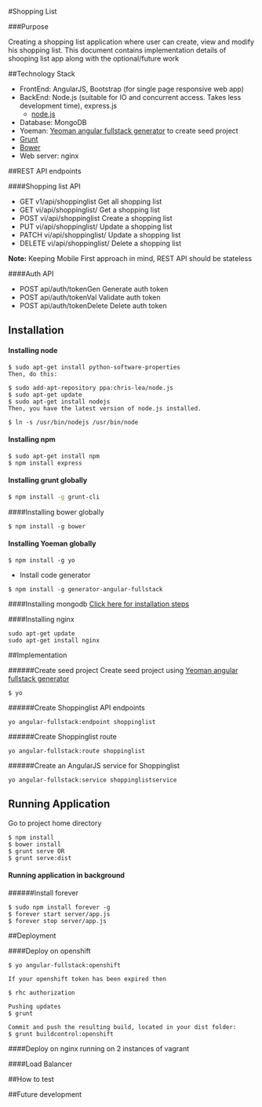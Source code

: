 #Shopping List


###Purpose

Creating a shopping list application where user can create, view and modify his shopping list.
This document contains implementation details of shooping list app along with the optional/future work


##Technology Stack
- FrontEnd: AngularJS, Bootstrap (for single page responsive web app)
- BackEnd: Node.js (suitable for IO and concurrent access. Takes less development time), express.js
    - [node.js](http://www.toptal.com/nodejs/why-the-hell-would-i-use-node-js)
- Database: MongoDB
- Yoeman: [Yeoman angular fullstack generator](https://github.com/DaftMonk/generator-angular-fullstack) to create seed project
- [Grunt](http://gruntjs.com/)
- [Bower](http://bower.io/)
- Web server: nginx


##REST API endpoints

####Shopping list API
- GET    v1/api/shoppinglist         Get all shopping list
- GET    vi/api/shoppinglist/<id>    Get a shopping list
- POST   vi/api/shoppinglist         Create a shopping list
- PUT    vi/api/shoppinglist/<id>    Update a shopping list
- PATCH  vi/api/shoppinglist/<id>    Update a shopping list
- DELETE vi/api/shoppinglist/<id>    Delete a shopping list

**Note:** Keeping Mobile First approach in mind, REST API should be stateless

####Auth API
- POST api/auth/tokenGen      Generate auth token
- POST api/auth/tokenVal      Validate auth token
- POST api/auth/tokenDelete   Delete auth token



## Installation

#### Installing node

```
$ sudo apt-get install python-software-properties
Then, do this:

$ sudo add-apt-repository ppa:chris-lea/node.js
$ sudo apt-get update
$ sudo apt-get install nodejs
Then, you have the latest version of node.js installed.

$ ln -s /usr/bin/nodejs /usr/bin/node
```

#### Installing npm
```
$ sudo apt-get install npm
$ npm install express
```

#### Installing grunt globally

```bash
$ npm install -g grunt-cli
```

####Installing bower globally
```
$ npm install -g bower
```

#### Installing Yoeman globally

```
$ npm install -g yo

```
- Install code generator

```
$ npm install -g generator-angular-fullstack
```

####Installing mongodb
[Click here for installation steps](https://www.digitalocean.com/community/tutorials/how-to-install-mongodb-on-ubuntu-12-04)


####Installing nginx
```
sudo apt-get update
sudo apt-get install nginx
```

##Implementation

######Create seed project
Create seed project using [Yeoman angular fullstack generator](https://github.com/DaftMonk/generator-angular-fullstack)

```
$ yo
```

######Create Shoppinglist API endpoints
```
yo angular-fullstack:endpoint shoppinglist
```

######Create Shoppinglist route
```
yo angular-fullstack:route shoppinglist
```

######Create an AngularJS service for Shoppinglist
```
yo angular-fullstack:service shoppinglistservice
```

## Running Application

Go to project home directory

```
$ npm install
$ bower install
$ grunt serve OR
$ grunt serve:dist
```
#### Running application in background

######Install forever
```
$ sudo npm install forever -g
$ forever start server/app.js
$ forever stop server/app.js
```

##Deployment

####Deploy on openshift
```
$ yo angular-fullstack:openshift

If your openshift token has been expired then 

$ rhc authorization

Pushing updates
$ grunt

Commit and push the resulting build, located in your dist folder:
$ grunt buildcontrol:openshift
```

####Deploy on nginx running on 2 instances of vagrant

####Load Balancer


##How to test


##Future development


